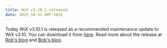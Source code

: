 ```yaml
---
title: WiX v3.10.1 released.
date: 2015-10-31 GMT-1031
---
```


Today WiX v3.10.1 is released as a recommended maintenance update to WiX v3.10.
You can download it from <a href='http://wixtoolset.org/releases/v3.10/stable'>here</a>.
Read more about the release at <a href='http://robmensching.com/blog/posts/2015/10/31/wix-toolset-v3.10.1-released/'>Rob's blog</a>
and <a href='http://www.joyofsetup.com/2015/10/31/wix-toolset-v3-10-1-released/'>Bob's blog</a>.
